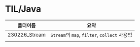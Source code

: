 # TIL/Java

| 폴더이름                    | 요약                                       |
| ----------------------- | ---------------------------------------- |
| [230226_Stream](./폴더이름) | `Stream`의 `map`, `filter`, `collect` 사용법 |
|                         |                                          |
